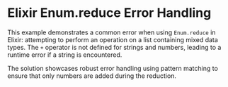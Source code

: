 # Elixir Enum.reduce Error Handling

This example demonstrates a common error when using `Enum.reduce` in Elixir: attempting to perform an operation on a list containing mixed data types.  The `+` operator is not defined for strings and numbers, leading to a runtime error if a string is encountered.

The solution showcases robust error handling using pattern matching to ensure that only numbers are added during the reduction.